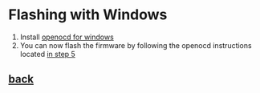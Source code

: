 # Flashing with Windows

1. Install [openocd for windows](https://gnutoolchains.com/arm-eabi/openocd/)
2. You can now flash the firmware by following the openocd instructions located [in step 5](ubuntu.md)

## [back](getting_started.md)
